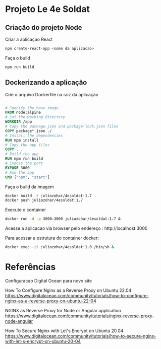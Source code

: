 # Projeto Le 4e Soldat 

## Criação do projeto Node 

Criar a aplicaçao React 

```bash
npm create-react-app <nome da aplicacao>
```

Faça o build 

```bash 
npm run build
```


## Dockerizando a aplicação

Crie o arquivo Dockerfile na raiz da aplicação

```dockerfile

# Specify the base image
FROM node:alpine
# Set the working directory
WORKDIR /app
# Copy the package.json and package-lock.json files
COPY package*.json ./
# Install the dependencies
RUN npm install
# Copy the app files
COPY . .
# Build the app
RUN npm run build
# Expose the port
EXPOSE 3000
# Run the app
CMD ["npm", "start"]
```
Faça o build da imagem 

```bash
docker build -t juliozohar/4esoldat:1.7 .
docker push juliozohar/4esoldat:1.7
```

Execute o container 

```bash
docker run -d -p 3000:3000 juliozohar/4esoldat:1.7 &
```

Acesse a aplicacao via browser pelo endereço : http://localhost:3000

Para acessar a estrutura do container docker: 

```bash
docker exec -it juliozohar/4esoldat:1.0 /bin/sh &
```


# Referências

Configuracao Digital Ocean para novo site

How To Configure Nginx as a Reverse Proxy on Ubuntu 22.04
https://www.digitalocean.com/community/tutorials/how-to-configure-nginx-as-a-reverse-proxy-on-ubuntu-22-04

NGINX as Reverse Proxy for Node or Angular application
https://www.digitalocean.com/community/tutorials/nginx-reverse-proxy-node-angular

How To Secure Nginx with Let's Encrypt on Ubuntu 20.04
https://www.digitalocean.com/community/tutorials/how-to-secure-nginx-with-let-s-encrypt-on-ubuntu-20-04

